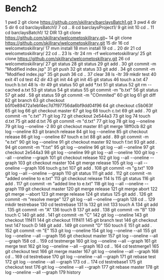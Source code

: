 # Bench2

1  pwd
    2  git clone https://github.com/skillrary/barclaysBatch1.git
    3  pwd
    4  dir
    5  dir
    6  cd barclaysBatch1/
    7  cd ..
    8  cd barclaysProject1/
    9  git init
   10  cd ..
   11  cd barclaysBatch1/
   12  DIR
   13  git clone https://github.com/skillrary/welcometoskillrary.git~
   14  git clone https://github.com/skillrary/welcometoskillrary.git
   15  dir
   16  cd welcometoskillrary/
   17  mvn install
   18  mvn install
   19  cd ..
   20  dir
   21  cd welcometoskillrary/
   22  cd ..
   23  ls -ltr
   24  rm -rf welcometoskillrary/
   25  git clone https://github.com/skillrary/welcometoskillrary.git
   26  cd welcometoskillrary/
   27  git status
   28  git status
   29  git add .
   30  git commit -m "Modified index.jsp"
   31  git push
   32  git status
   33  git add .
   34  git commit -m "Modified index.jsp"
   35  git push
   36  cd ..
   37  clear
   38  ls -ltr
   39  mkdir test
   40  exit
   41  cd test
   42  dir
   43  git init
   44  git init
   45  git status
   46  touch a.txt
   47  touch b.txt
   48  ls -ltr
   49  git status
   50  git add *.txt
   51  git status
   52  git rm --cached a.txt
   53  git status
   54  git status
   55  git commit -m "b.txt"
   56  git status
   57  git add .
   58  git status
   59  git commit -m "COmmited"
   60  git log
   61  git diff
   62  git branch
   63  git checkout b5f0e89472a1ebf4ec7d7f97756da6bf9dd04f96
   64  git checkout c5b063f
   65  git log
   66  git checkout master
   67  git log
   68  touch c.txt
   69  git add .
   70  git commit -m "c.txt"
   71  git log
   72  git checkout 2e544a3
   73  git log
   74  touch d.txt
   75  git add d.txt
   76  git commit -m "d.txt"
   77  git log
   78  git log --oneline
   79  git log --oneline -2
   80  git checkout master
   81  git merge 18ff0cb
   82  git log --oneline
   83  git branch release
   84  git log --oneline
   85  git checkout release
   86  git log --oneline
   87  touch e.txt
   88  git add .
   89  git commit -m "e.txt"
   90  git log --oneline
   91  git checkout master
   92  touch f.txt
   93  git add .
   94  git commit -m "f.txt"
   95  git log --oneline
   96  git log --all --oneline
   97  git checkout 2e544a3
   98  git log --oneline
   99  git log --all --oneline
  100  git log --all --oneline --graph
  101  git checkout release
  102  git log --all --oneline --graph
  103  git checkout master
  104  git merge release
  105  git log --all --oneline --graph
  106  touch g.txt
  107  git add .
  108  git commit -m "g.txt"
  109  git log --all --oneline --graph
  110  git status
  111  git add .
  112  git commit -m "added oneline to e.txt"
  113  git checkout release
  114  ls
  115  git status
  116  git add .
  117  git commit -m "added line to e.txt"
  118  git log --all --oneline --graph
  119  git checkout master
  120  git merge release
  121  git merge abort
  122  git merge --abort
  123  git merge release
  124  git status
  125  git add .
  126  git commit -m "resolve merge"
  127  git log --all --oneline --graph
  128  cd ..
  129  mkdir testrebase
  130  cd testrebase
  131  ls
  132  git init
  133  touch A
  134  git add .
  135  git commit -m "A"
  136  touch B
  137  git add .
  138  git commit -m "B"
  139  touch C
  140  git add .
  141  git commit -m "C"
  142  git log --oneline
  143  git checkout 11f411
  144  git checkout 111f411
  145  git branch test
  146  git checkout test
  147  touch D
  148  git add .
  149  git commit "D"
  150  touch E
  151  git add .
  152  git commit -m "E"
  153  git log --oneline
  154  git log --oneline --all
  155  git log --oneline --all --graph
  156  git checkout master
  157  git log --oneline --all --graph
  158  cd ..
  159  cd testmerge
  160  git log --oneline --all --graph
  161  git merge test
  162  git log --oneline --all --graph
  163  cd ..
  164  cd testmerge1
  165  git checkout test
  166  git merge master
  167  git log --oneline --all --graph
  168  cd ..
  169  cd testrebase
  170  git log --oneline --all --graph
  171  git rebase test
  172  git log --oneline --all --graph
  173  cd ..
  174  cd testrebase1
  175  git checkout test
  176  git log --oneline --all --graph
  177  git rebase master
  178  git log --oneline --all --graph
  179  history

